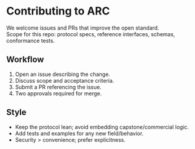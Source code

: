 # Contributing to ARC

We welcome issues and PRs that improve the open standard.  
Scope for this repo: protocol specs, reference interfaces, schemas, conformance tests.

## Workflow
1. Open an issue describing the change.
2. Discuss scope and acceptance criteria.
3. Submit a PR referencing the issue.
4. Two approvals required for merge.

## Style
- Keep the protocol lean; avoid embedding capstone/commercial logic.
- Add tests and examples for any new field/behavior.
- Security > convenience; prefer explicitness.

